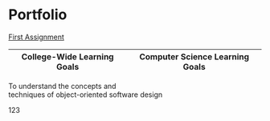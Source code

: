 # Portfolio


[First Assignment](https://github.com/heytoshi/2D-Platformer/blob/master/PORTFOLIO.md)

|College-Wide Learning Goals         | Computer Science Learning Goals        |
|----------------------------------- |:--------------------------------------:| 
To	understand	the	concepts	and	 
techniques	of	object-oriented 
software	design 

123
